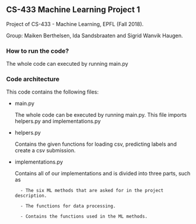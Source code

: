 ## CS-433 Machine Learning Project 1
Project of CS-433 - Machine Learning, EPFL (Fall 2018).

Group: Maiken Berthelsen, Ida Sandsbraaten and Sigrid Wanvik Haugen.



### How to run the code?
The whole code can executed by running main.py



### Code architecture
This code contains the following files:
* main.py 

	The whole code can be executed by running main.py. This file imports helpers.py and implementations.py

* helpers.py

	Contains the given functions for loading csv, predicting labels and create a csv submission.

* implementations.py

	Contains all of our implementations and is divided into three parts, such as

		- The six ML methods that are asked for in the project description.

		- The functions for data processing.

		- Contains the functions used in the ML methods.

